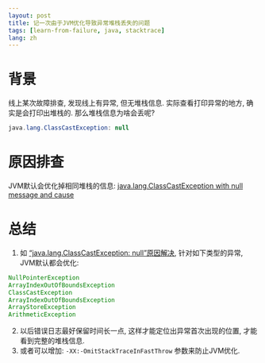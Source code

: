 ```yaml
---
layout: post
title: 记一次由于JVM优化导致异常堆栈丢失的问题
tags: [learn-from-failure, java, stacktrace]
lang: zh
---
```


# 背景
线上某次故障排查, 发现线上有异常, 但无堆栈信息. 
实际查看打印异常的地方, 确实是会打印出堆栈的. 那么堆栈信息为啥会丢呢? 
```java
java.lang.ClassCastException: null
```

# 原因排查
JVM默认会优化掉相同堆栈的信息: 
[java.lang.ClassCastException with null message and cause](https://stackoverflow.com/questions/40502576/java-lang-classcastexception-with-null-message-and-cause)


# 总结

1. 如 [“java.lang.ClassCastException: null”原因解决](https://blog.csdn.net/lisheng19870305/article/details/106361875), 针对如下类型的异常, JVM默认都会优化: 
```java
NullPointerException
ArrayIndexOutOfBoundsException
ClassCastException
ArrayIndexOutOfBoundsException
ArrayStoreException
ArithmeticException
```
2. 以后错误日志最好保留时间长一点, 这样才能定位出异常首次出现的位置, 才能看到完整的堆栈信息. 
3. 或者可以增加: `-XX:-OmitStackTraceInFastThrow` 参数来防止JVM优化. 

